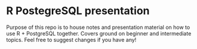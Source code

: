 
# R PostegreSQL presentation

<!-- badges: start -->
<!-- badges: end -->

Purpose of this repo is to house notes and presentation material on how to use R + PostgreSQL together. Covers ground on beginner and intermediate topics. Feel free to suggest changes if you have any!